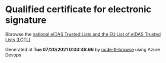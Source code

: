 # Qualified certificate for electronic signature 
 Bbrowse the [national eIDAS Trusted Lists and the EU List of eIDAS Trusted Lists (LOTL)](https://webgate.ec.europa.eu/tl-browser/#/) 
 
 
Generated at **Tue 07/20/2021  0:03:48.66** by [node-tl-browse](https://github.com/ymedlop/node-tl-browser) using Azure Devops 
